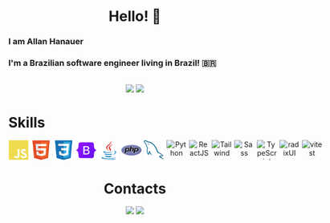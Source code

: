 <div align="center" > <h1>Hello! 👋 </h1></div>  

### I am **Allan Hanauer**  

### I'm a Brazilian software engineer living in Brazil! 🇧🇷
<br>
<div align="center">
  <img height="180em" src="https://github-readme-stats.vercel.app/api?username=allan-hanauer&show_icons=true&theme=highcontrast&include_all_commits=true&count_private=true"/>
  <img height="180em" src="https://github-readme-stats.vercel.app/api/top-langs/?username=allan-hanauer&layout=compact&langs_count=7&theme=highcontrast"/>
</div>
  
  <h1> Skills</h1>
<div style="display:flex;align-items:center; gap:5px;justify-content:space-between;" align='center'>
  <img align="center" alt="Js" height="40" width="40" src="https://raw.githubusercontent.com/devicons/devicon/master/icons/javascript/javascript-plain.svg">
  <img align="center" alt="HTML" height="40" width="40" src="https://raw.githubusercontent.com/devicons/devicon/master/icons/html5/html5-original.svg">
  <img align="center" alt="CSS" height="40" width="40" src="https://raw.githubusercontent.com/devicons/devicon/master/icons/css3/css3-original.svg">
  <img align="center" alt="Bootstrap" height="40" width="40" src="https://raw.githubusercontent.com/devicons/devicon/master/icons/bootstrap/bootstrap-original.svg">
  <img align="center" alt="Java" height="40" width="40" src="https://raw.githubusercontent.com/devicons/devicon/master/icons/java/java-original.svg">
  <img align="center" alt="PHP" height="40" width="40" src="https://raw.githubusercontent.com/devicons/devicon/master/icons/php/php-original.svg">
  <img align="center" alt="-MySQL" height="40" width="40" src="https://raw.githubusercontent.com/devicons/devicon/master/icons/mysql/mysql-original.svg">
  <img align="center" alt="Python" height="40" width="40" src="https://cdn.jsdelivr.net/gh/devicons/devicon/icons/python/python-original-wordmark.svg" />
  <img align="center" alt="ReactJS" height="40" width="40" src="https://cdn.jsdelivr.net/gh/devicons/devicon/icons/react/react-original.svg" />
  <img align="center" alt="Tailwind" height="40" width="40" src="https://cdn.jsdelivr.net/gh/devicons/devicon/icons/tailwindcss/tailwindcss-plain.svg" />
  <img align="center" alt="Sass" height="40" width="40" src="https://cdn.jsdelivr.net/gh/devicons/devicon/icons/sass/sass-original.svg" />
  <img align="center" alt="TypeScript" height="40" width="40" src="https://cdn.jsdelivr.net/gh/devicons/devicon/icons/typescript/typescript-original.svg" />
  <img align="center" alt="radixUI" height="40" width="40" src="https://avatars.githubusercontent.com/u/75042455?v=4" />
  <img align="center" alt="vitest" height="40" width="40" src="https://user-images.githubusercontent.com/11247099/145112184-a9ff6727-661c-439d-9ada-963124a281f7.png" />
</div>
  
## 
<div align="center">
  <h1>Contacts</h1>
  <a href="mailto:allan.hanauer.dev@gmail.com"><img src="https://img.shields.io/badge/-Gmail-%23333?style=for-the-badge&logo=gmail&logoColor=white" target="_blank"></a>
  <a href="www.linkedin.com/in/allan-victor-serra-hanauer-064897238" target="_blank"><img src="https://img.shields.io/badge/-LinkedIn-%230077B5?style=for-the-badge&logo=linkedin&logoColor=white" target="_blank"></a> 
</div>
